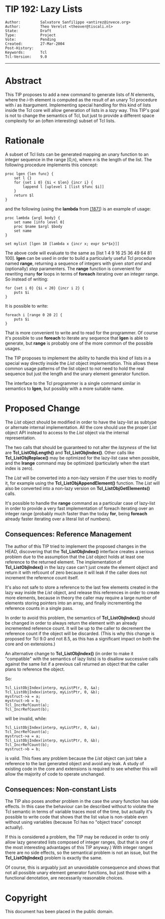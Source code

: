 # TIP 192: Lazy Lists
	Author:         Salvatore Sanfilippo <antirez@invece.org>
	Author:         Theo Verelst <theover@tiscali.nl>
	State:          Draft
	Type:           Project
	Vote:           Pending
	Created:        27-Mar-2004
	Post-History:   
	Keywords:       Tcl
	Tcl-Version:    9.0
-----

# Abstract

This TIP proposes to add a new command to generate lists of _N_
elements, where the _i_-th element is computed as the result of
an unary Tcl procedure with _i_ as itsargument. Implementing special
handling for this kind of lists inside the Tcl core will allow
generation of lists in a _lazy_ way.  This TIP's goal is not to
change the semantics of Tcl, but just to provide a different space
complexity for an \(often interesting\) subset of Tcl lists.

# Rationale

A subset of Tcl lists can be generated mapping an unary function to an
integer sequence in the range [0,n\), where _n_ is the length of the
list. The following procedure implements this concept:

	proc lgen {len func} {
	    set l {}
	    for {set i 0} {$i < $len} {incr i} {
	        lappend l [uplevel 1 [list $func $i]]
	    }
	    return $l
	}

and the following \(using the **lambda** from [[187]](187.md)\) is an example of
usage:

	proc lambda {argl body} {
	    set name [info level 0]
	    proc $name $argl $body
	    set name
	}
	
	set mylist [lgen 10 [lambda x {incr x; expr $x*$x}]]

The above code will evaluate to the same as [list 1 4 9 16 25 36 49
64 81 100].  **lgen** can be used in order to build a particularly
useful Tcl procedure named **range**, returning a sequence of
integers with given _start_ _end_ and \(optionally\) _step_
paramenters. The **range** function is convenient for rewriting many
**for** loops in terms of **foreach** iterating over an integer
range. So instead of writing:

	for {set i 0} {$i < 20} {incr i 2} {
	    puts $i
	}

It is possible to write:

	foreach i [range 0 20 2] {
	    puts $i
	}

That is more convenient to write and to read for the programmer.  Of
course it's possible to use **foreach** to iterate any sequence that
**lgen** is able to generate, but **range** is probably one of the
more common of the possible usages.

The TIP proposes to implement the ability to handle this kind of lists
in a special way directly inside the _List_ object implementation.
This allows these common usage patterns of the list object to not need
to hold the real sequence but just the length and the unary element
generator function.

The interface to the Tcl programmer is a single command similar in
semantics to **lgen**, but possibly with a more suitable name.

# Proposed Change

The _List_ object should be modified in order to have the lazy-list
as subtype or alternate internal implementation. All the core should
use the proper _List_ object API instead to access to the _List_
object via the internal representation.

The two calls that should be guaranteed to not alter the _lazyness_
of the list are **Tcl\_ListObjLength\(\)** and
**Tcl\_ListObjIndex\(\)**.  Other calls like **Tcl\_ListObjReplace\(\)**
may be optimized for the lazy-list case when possible, and the
**lrange** command may be optimized \(particularly when the start
index is zero\).

The _List_ will be converted into a non-lazy version if the user
tries to modify it, for example using the
**Tcl\_ListObjAppendElement\(\)** function. The _List_ will also be
converted into a non-lazy version on **Tcl\_ListObjGetElements\(\)**
calls.

It's possible to handle the **range** command as a particular case
of lazy-list in order to provide a very fast implementation of foreach
iterating over an integer range \(probably much faster than the today
**for**, being **foreach** already faster iterating over a literal
list of numbers\).

## Consequences: Reference Management

The author of this TIP tried to implement the proposed changes in the
HEAD, discovering that the **Tcl\_ListObjIndex\(\)** interface creates
a serious problem due to the assumption that the _List_ object holds
at least one reference to the returned element. The implementation of
**Tcl\_ListObjIndex\(\)** in the lazy case can't just create the
element object and return it with refcount of zero because it will
leak if the caller does not increment the reference count itself.

It's also not safe to store a reference to the last few elements
created in the lazy way inside the _List_ object, and release this
references in order to create more elements, because in theory the
caller may require a large number of elements storing pointers into an
array, and finally incrementing the reference counts in a single pass.

In order to avoid this problem, the semantics of
**Tcl\_ListObjIndex\(\)** should be changed in order to always return
the element with an already incremented reference count. It will be up
to the caller to decrement the reference count if the object will be
discarded.  \(This is why this change is proposed for Tcl 9.0 and not
8.5, as this has a significant impact on both the core and on
extensions.\)

An alternative change to **Tcl\_ListObjIndex\(\)** \(in order to make it
"compatible" with the semantics of lazy lists\) is to disallow
successive calls against the same list if a previous call returned an
object that the caller plans to reference the object.

So:

	Tcl_ListObjIndex(interp, myListPtr, 0, &a);
	Tcl_ListObjIndex(interp, myListPtr, 0, &b);
	mystruct->a = a;
	mystruct->b = b;
	Tcl_IncrRefCount(a);
	Tcl_IncrRefCount(b);

will be invalid, while:

	Tcl_ListObjIndex(interp, myListPtr, 0, &a);
	Tcl_IncrRefCount(a);
	mystruct->a = a;
	Tcl_ListObjIndex(interp, myListPtr, 0, &b);
	Tcl_IncrRefCount(b);
	mystruct->b = b;

is valid. This fixes any problem because the _List_ object can just
take a reference to the last generated object and avoid any leak.  A
study of existing code in the core and extensions is required to see
whether this will allow the majority of code to operate unchanged.

## Consequences: Non-constant Lists

The TIP also poses another problem in the case the unary function has
side effects. In this case the behaviour can be described without to
violate the Tcl semantic in terms of variable traces most of the time,
but actually it's possible to write code that shows that the list
value is non-stable even without using variables \(because Tcl has no
"object trace" concept actually\).

If this is considered a problem, the TIP may be reduced in order to
only allow lazy generated lists composed of integer ranges, \(but that
is one of the most interesting advantages of this TIP anyway.\)  With
integer ranges there are no side effects, so the semantical problem is
not an issue, but the **Tcl\_ListObjIndex\(\)** problem is exactly the
same.

Of course, this is arguably just an unavoidable consequence and shows
that not all possible unary element generator functions, but just
those with a functional denotation, are necessarily reasonable
choices.

# Copyright

This document has been placed in the public domain.

